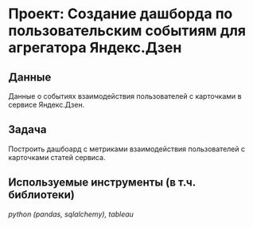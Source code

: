 # Проект: Создание дашборда по пользовательским событиям для агрегатора Яндекс.Дзен


## Данные

Данные о событиях взаимодействия пользователей с карточками в сервисе Яндекс.Дзен.

## Задача

Построить дашбоард с метриками взаимодействия пользователей с карточками статей сервиса.

## Используемые инструменты (в т.ч. библиотеки)
*python (pandas, sqlalchemy), tableau*
